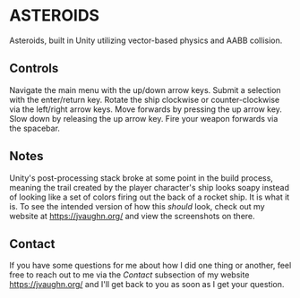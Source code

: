 # ASTEROIDS
Asteroids, built in Unity utilizing vector-based physics and AABB collision.

## Controls
Navigate the main menu with the up/down arrow keys. Submit a selection with the enter/return key. Rotate the ship clockwise or counter-clockwise via the left/right arrow keys. Move forwards by pressing the up arrow key. Slow down by releasing the up arrow key. Fire your weapon forwards via the spacebar.

## Notes
Unity's post-processing stack broke at some point in the build process, meaning the trail created by the player character's ship looks soapy instead of looking like a set of colors firing out the back of a rocket ship. It is what it is. To see the intended version of how this _should_ look, check out my website at https://jvaughn.org/ and view the screenshots on there.

## Contact
If you have some questions for me about how I did one thing or another, feel free to reach out to me via the _Contact_ subsection of my website https://jvaughn.org/ and I'll get back to you as soon as I get your question.
